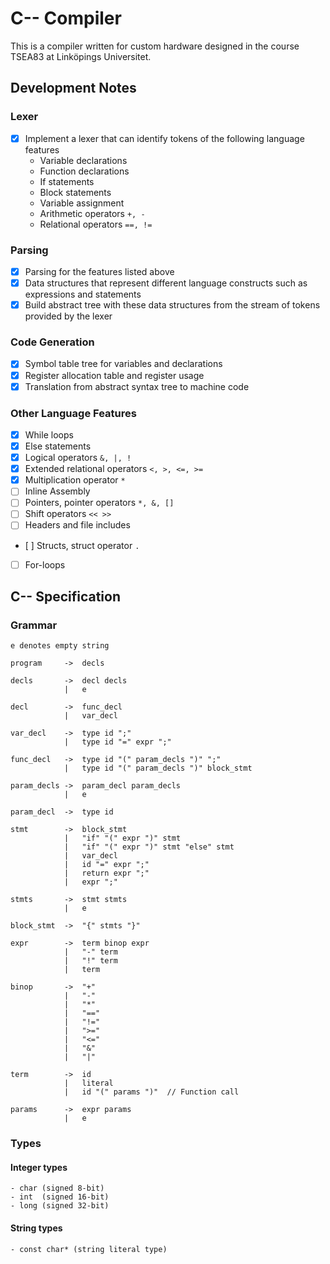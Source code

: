 # C-- Compiler

This is a compiler written for custom hardware designed in the course TSEA83 at Linköpings Universitet.

## Development Notes

### Lexer

- [x] Implement a lexer that can identify tokens of the following language features
    - Variable declarations
    - Function declarations
    - If statements
    - Block statements
    - Variable assignment
    - Arithmetic operators `+, -`
    - Relational operators `==, !=`

### Parsing

- [x] Parsing for the features listed above
- [x] Data structures that represent different language constructs such as expressions and statements
- [x] Build abstract tree with these data structures from the stream of tokens provided by the lexer

### Code Generation

- [x] Symbol table tree for variables and declarations
- [x] Register allocation table and register usage
- [x] Translation from abstract syntax tree to machine code

### Other Language Features

- [x] While loops
- [x] Else statements
- [x] Logical operators `&, |, !`
- [x] Extended relational operators `<, >, <=, >=`
- [x] Multiplication operator `*`
- [ ] Inline Assembly
- [ ] Pointers, pointer operators `*, &, []`
- [ ] Shift operators `<< >>`
- [ ] Headers and file includes
- [ ] Structs, struct operator `.`
- [ ] For-loops

## C-- Specification

### Grammar

    e denotes empty string

    program     ->  decls

    decls       ->  decl decls
                |   e

    decl        ->  func_decl
                |   var_decl
    
    var_decl    ->  type id ";"
                |   type id "=" expr ";"

    func_decl   ->  type id "(" param_decls ")" ";"
                |   type id "(" param_decls ")" block_stmt

    param_decls ->  param_decl param_decls
                |   e

    param_decl  ->  type id

    stmt        ->  block_stmt
                |   "if" "(" expr ")" stmt
                |   "if" "(" expr ")" stmt "else" stmt
                |   var_decl 
                |   id "=" expr ";"
                |   return expr ";"
                |   expr ";"
    
    stmts       ->  stmt stmts
                |   e

    block_stmt  ->  "{" stmts "}"

    expr        ->  term binop expr
                |   "-" term
                |   "!" term
                |   term

    binop       ->  "+"
                |   "-"
                |   "*"
                |   "=="
                |   "!="
                |   ">="
                |   "<="
                |   "&"
                |   "|"

    term        ->  id
                |   literal
                |   id "(" params ")"  // Function call
    
    params      ->  expr params
                |   e



### Types


#### Integer types
    - char (signed 8-bit)
    - int  (signed 16-bit)
    - long (signed 32-bit)

#### String types
    - const char* (string literal type)